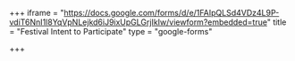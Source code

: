 +++
iframe = "https://docs.google.com/forms/d/e/1FAIpQLSd4VDz4L9P-vdiT6NnI1l8YqVpNLejkd6iJ9ixUpGLGrjIkIw/viewform?embedded=true"
title = "Festival Intent to Participate"
type = "google-forms"

+++
